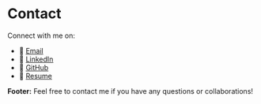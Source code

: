 <!-- 
id: contact
style: "display: none;"
-->

# Contact

Connect with me on:

- 📧 [Email](mailto:emansarahafi@gmail.com)
- 💼 [LinkedIn](https://www.linkedin.com/in/emansarahafi/)
- 🐙 [GitHub](https://github.com/emansarahafi/)
- 📄 [Resume](https://github.com/emansarahafi/emansarahafi/raw/383cda6b0cdd349aa3e608df2d53b8e847045fff/CV_2023-11-10_Eman_Afi.pdf)

**Footer:**
Feel free to contact me if you have any questions or collaborations!
